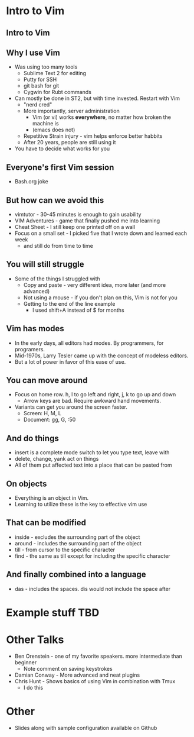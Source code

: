 # Intro to Vim

## Intro to Vim

## Why I use Vim

* Was using too many tools
  * Sublime Text 2 for editing
  * Putty for SSH
  * git bash for git
  * Cygwin for Rubt commands
* Can mostly be done in ST2, but with time invested.  Restart with Vim
  * "nerd cred"
  * More importantly, server administration
    * Vim (or vi) works **everywhere**, no matter how broken the machine is
    * (emacs does not)
  * Repetitive Strain injury - vim helps enforce better habbits
  * After 20 years, people are still using it
* You have to decide what works for you

## Everyone's first Vim session

* Bash.org joke

## But how can we avoid this

* vimtutor - 30-45 minutes is enough to gain usability
* VIM Adventures - game that finally pushed me into learning
* Cheat Sheet - I still keep one printed off on a wall
* Focus on a small set - I picked five that I wrote down and learned each week
  * and still do from time to time

## You will still struggle

* Some of the things I struggled with
  * Copy and paste - very different idea, more later (and more advanced)
  * Not using a mouse - if you don't plan on this, Vim is not for you
  * Getting to the end of the line example
    * I used shift+A<ESC> instead of $ for months

## Vim has modes

* In the early days, all editors had modes.  By programmers, for programers.
* Mid-1970s, Larry Tesler came up with the concept of modeless editors.
* But a lot of power in favor of this ease of use.

## You can move around

* Focus on home row.  h, l to go left and right, j, k to go up and down
  * Arrow keys are bad.  Require awkward hand movements.
* Variants can get you around the screen faster.
  * Screen: H, M, L
  * Document: gg, G, :50

## And do things

* insert is a complete mode switch to let you type text, leave with <ESC>
* delete, change, yank act on things
* All of them put affected text into a place that can be pasted from

## On objects

* Everything is an object in Vim.
* Learning to utilize these is the key to effective vim use

## That can be modified

* inside - excludes the surrounding part of the object
* around - includes the surrounding part of the object
* till - from cursor to the specific character
* find - the same as till except for including the specific character

## And finally combined into a language

* das - includes the spaces.  dis would not include the space after

# Example stuff TBD

# Other Talks

* Ben Orenstein - one of my favorite speakers.  more intermediate than beginner
  * Note comment on saving keystrokes
* Damian Conway - More advanced and neat plugins
* Chris Hunt - Shows basics of using Vim in combination with Tmux
  * I do this

# Other

* Slides along with sample configuration available on Github
